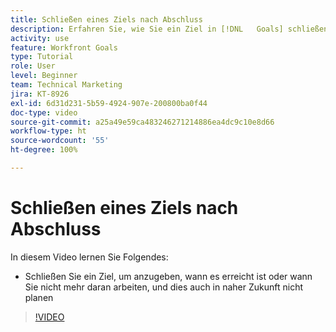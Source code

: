 ```yaml
---
title: Schließen eines Ziels nach Abschluss
description: Erfahren Sie, wie Sie ein Ziel in [!DNL   Goals] schließen.
activity: use
feature: Workfront Goals
type: Tutorial
role: User
level: Beginner
team: Technical Marketing
jira: KT-8926
exl-id: 6d31d231-5b59-4924-907e-200800ba0f44
doc-type: video
source-git-commit: a25a49e59ca483246271214886ea4dc9c10e8d66
workflow-type: ht
source-wordcount: '55'
ht-degree: 100%

---
```


# Schließen eines Ziels nach Abschluss

In diesem Video lernen Sie Folgendes:

* Schließen Sie ein Ziel, um anzugeben, wann es erreicht ist oder wann Sie nicht mehr daran arbeiten, und dies auch in naher Zukunft nicht planen

>[!VIDEO](https://video.tv.adobe.com/v/335198/?quality=12&learn=on)
